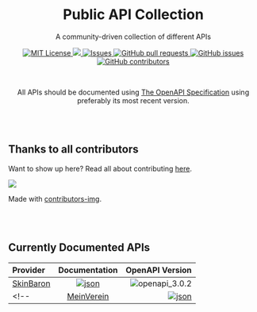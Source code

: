 <h1 align="center">Public API Collection</h2>
<p align="center">A community-driven collection of different APIs</p>

<p align="center">
    <a href="https://github.com/FriedrichRehren/api-collection/blob/master/LICENSE">
      <img alt="MIT License" src="https://img.shields.io/badge/license-MIT-blue.svg" />
    </a>
    <a href="https://github.com/FriedrichRehren/api-collection/stargazers">
      <img src="https://img.shields.io/github/stars/FriedrichRehren/api-collection?color=007ec6" />
    </a>
    <a href="https://github.com/FriedrichRehren/api-collection/network">
      <img alt="Issues" src="https://img.shields.io/github/forks/FriedrichRehren/api-collection?color=007ec6" />
    </a>
    <a href="https://github.com/FriedrichRehren/api-collection/pulls">
      <img alt="GitHub pull requests" src="https://img.shields.io/github/issues-pr/FriedrichRehren/api-collection?color=007ec6" />
    </a>
    <a href="https://github.com/FriedrichRehren/api-collection/issues">
      <img alt="GitHub issues" src="https://img.shields.io/github/issues/FriedrichRehren/api-collection?color=007ec6" />
    </a>
    <a href="https://github.com/FriedrichRehren/api-collection/graphs/contributors">
      <img alt="GitHub contributors" src="https://img.shields.io/github/contributors/FriedrichRehren/api-collection?color=007ec6" />
    </a>
  </p>

<br />

<p align="center">All APIs should be documented using <a href="https://github.com/OAI/OpenAPI-Specification">The OpenAPI Specification</a> using preferably its most recent version.</p>

<br />
<br />

## Thanks to all contributors
Want to show up here? Read all about contributing [here](https://github.com/FriedrichRehren/api-collection/blob/main/CONTRIBUTING.md).

<a href="https://github.com/FriedrichRehren/api-collection/graphs/contributors">
  <img src="https://contrib.rocks/image?repo=FriedrichRehren/api-collection" />
</a>

Made with [contributors-img](https://contrib.rocks).

<br />
<br />

## Currently Documented APIs

| Provider | Documentation | OpenAPI Version |
| :------- | :-----------: | --------------: |
| [SkinBaron][skinbaron_link] | [![json]][skinbaron_file] | ![openapi_3.0.2] |
<!-- | [MeinVerein][meinverein_link] | [![json]][meinverein_file] | ![openapi_3.0.3] | -->


<!-- OpenAPI Specification Badges -->
[openapi_2.0]:https://img.shields.io/badge/OpenAPI-2.0-00ff00
[openapi_3.0.0]:https://img.shields.io/badge/OpenAPI-3.0.0-00ff00
[openapi_3.0.1]:https://img.shields.io/badge/OpenAPI-3.0.1-00ff00
[openapi_3.0.2]:https://img.shields.io/badge/OpenAPI-3.0.2-00ff00
[openapi_3.0.3]:https://img.shields.io/badge/OpenAPI-3.0.3-00ff00
[openapi_3.1.0]:https://img.shields.io/badge/OpenAPI-3.1.0-00ff00
<!-- File Badges -->
[json]:https://img.shields.io/badge/JSON-0000ff
[yaml]:https://img.shields.io/badge/YAML-0000ff

<!-- API Links -->
[skinbaron_link]:https://skinbaron.de/
[skinbaron_file]:https://github.com/FriedrichRehren/api-collection/blob/main/skinbaron.json
[meinverein_link]:https://www.buhl.de/meinverein/
[meinverein_file]:https://github.com/FriedrichRehren/api-collection/blob/main/meinverein.json
